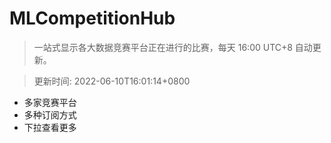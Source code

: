 # MLCompetitionHub

> 一站式显示各大数据竞赛平台正在进行的比赛，每天 16:00 UTC+8 自动更新。
  
> 更新时间: 2022-06-10T16:01:14+0800 

* 多家竞赛平台
* 多种订阅方式
* 下拉查看更多